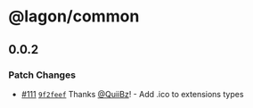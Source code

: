 # @lagon/common

## 0.0.2

### Patch Changes

- [#111](https://github.com/lagonapp/lagon/pull/111) [`9f2feef`](https://github.com/lagonapp/lagon/commit/9f2feef1d13a286e957f01521589e3e4ae1b8119) Thanks [@QuiiBz](https://github.com/QuiiBz)! - Add .ico to extensions types
